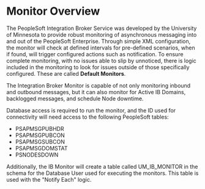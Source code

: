 # Monitor Overview
The PeopleSoft Integration Broker Service was developed by the University of Minnesota to provide robust monitoring of asynchronous messaging into and out of the PeopleSoft Enterprise.  Through simple XML configuration, the monitor will check at defined intervals for pre-defined scenarios, when if found, will trigger configured actions such as notification.  To ensure complete monitoring, with no issues able to slip by unnoticed, there is logic included in the monitoring to look for issues outside of those specifically configured.  These are called **Default Monitors**.

The Integration Broker Monitor is capable of not only monitoring inbound and outbound messages, but it can also monitor for Active IB Domains, backlogged messages, and schedule Node downtime.

Database access is required to run the monitor, and the ID used for connectivity will need access to the following PeopleSoft tables:
  * PSAPMSGPUBHDR
  * PSAPMSGPUBCON
  * PSAPMSGSUBCON
  * PSAPMSGDOMSTAT
  * PSNODESDOWN
  
Additionally, the IB Monitor will create a table called UM_IB_MONITOR in the schema for the Database User used for executing the monitors.  This table is used with the "Notify Each" logic.
